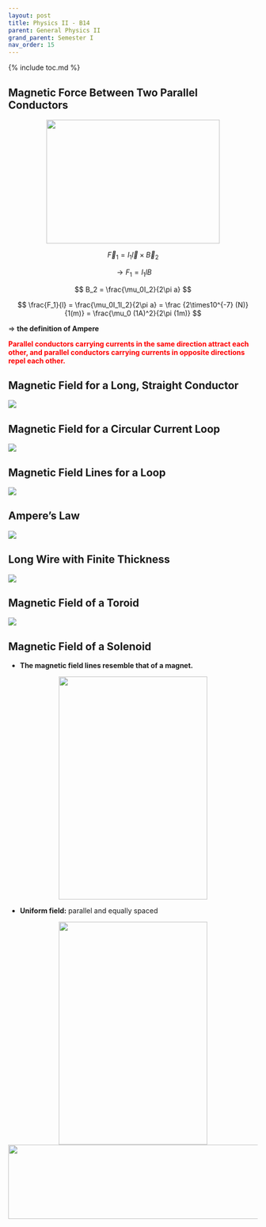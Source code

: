 ```yaml
---
layout: post
title: Physics II - B14
parent: General Physics II
grand_parent: Semester I
nav_order: 15
---
```


{% include toc.md %}

## Magnetic Force Between Two Parallel Conductors
<center><img src = "Y3D20PF.png" width = 350 height = 250></center>

$$
\vec F_1 = I_1\vec l \times \vec B_2
$$

$$
\to F_1 = I_1lB
$$

$$
B_2 = \frac{\mu_0I_2}{2\pi a}
$$

$$
\frac{F_1}{l} = \frac{\mu_0I_1I_2}{2\pi a}
= \frac {2\times10^{-7} (N)}{1(m)} = \frac{\mu_0 (1A)^2}{2\pi (1m)}
$$

$\Rightarrow$ **the definition of Ampere**

**<span style="color: red">Parallel conductors carrying currents in the same direction attract each other, and parallel conductors carrying currents in opposite directions repel each other.</span>**

## Magnetic Field for a Long, Straight Conductor
![](3HDyJ02.png)

## Magnetic Field for a Circular Current Loop
![](xOmLG1H.png)

## Magnetic Field Lines for a Loop
![](wNJijCZ.png)

## Ampere’s Law
![](wWgqfCN.png)

## Long Wire with Finite Thickness
![](stZ6Lzq.png)

## Magnetic Field of a Toroid
![](ZHk0nZG.png)

## Magnetic Field of a Solenoid
* **The magnetic field lines resemble that of a magnet.**
<center><img src = "PR8TvQ3.png" width = 300 height = 450></center>

* **Uniform field:** parallel and equally spaced
<center><img src = "JO7vIi9.png" width = 300 height = 450></center>

<center><img src = "xbG814G.png" width = 600 height = 150></center>


